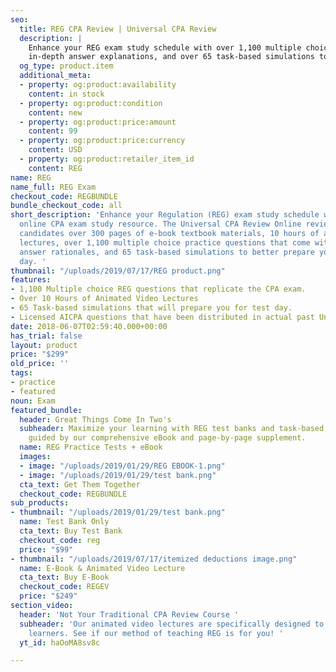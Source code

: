 ```yaml
---
seo:
  title: REG CPA Review | Universal CPA Review
  description: |
    Enhance your REG exam study schedule with over 1,100 multiple choice questions,
    in-depth answer explanations, and over 65 task-based simulations to prepare you for test day.
  og_type: product.item
  additional_meta:
  - property: og:product:availability
    content: in stock
  - property: og:product:condition
    content: new
  - property: og:product:price:amount
    content: 99
  - property: og:product:price:currency
    content: USD
  - property: og:product:retailer_item_id
    content: REG
name: REG
name_full: REG Exam
checkout_code: REGBUNDLE
bundle_checkout_code: all
short_description: 'Enhance your Regulation (REG) exam study schedule with the best
  online CPA exam study resource. The Universal CPA Review Online review course offers
  candidates over 300 pages of e-book textbook materials, 10 hours of animated video
  lectures, over 1,100 multiple choice practice questions that come with detailed
  answer rationales, and 65 task-based simulations to better prepare you for test
  day. '
thumbnail: "/uploads/2019/07/17/REG product.png"
features:
- 1,100 Multiple choice REG questions that replicate the CPA exam.
- Over 10 Hours of Animated Video Lectures
- 65 Task-based simulations that will prepare you for test day.
- Licensed AICPA questions that have been distributed in actual past Uniform CPA Exams.
date: 2018-06-07T02:59:40.000+00:00
has_trial: false
layout: product
price: "$299"
old_price: ''
tags:
- practice
- featured
noun: Exam
featured_bundle:
  header: Great Things Come In Two's
  subheader: Maximize your learning with REG test banks and task-based simulations,
    guided by our comprehensive eBook and page-by-page supplement.
  name: REG Practice Tests + eBook
  images:
  - image: "/uploads/2019/01/29/REG EBOOK-1.png"
  - image: "/uploads/2019/01/29/test bank.png"
  cta_text: Get Them Together
  checkout_code: REGBUNDLE
sub_products:
- thumbnail: "/uploads/2019/01/29/test bank.png"
  name: Test Bank Only
  cta_text: Buy Test Bank
  checkout_code: reg
  price: "$99"
- thumbnail: "/uploads/2019/07/17/itemized deductions image.png"
  name: E-Book & Animated Video Lecture
  cta_text: Buy E-Book
  checkout_code: REGEV
  price: "$249"
section_video:
  header: 'Not Your Traditional CPA Review Course '
  subheader: 'Our animated video lectures are specifically designed to help visual
    learners. See if our method of teaching REG is for you! '
  yt_id: haOoMA8sv8c

---
```


